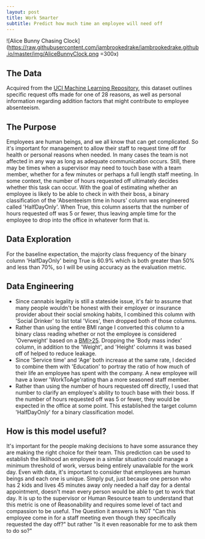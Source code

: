 ```yaml
---
layout: post
title: Work Smarter
subtitle: Predict how much time an employee will need off
---
```

![Alice Bunny Chasing Clock](https://raw.githubusercontent.com/iambrookedrake/iambrookedrake.github.io/master/img/AliceBunnyClock.png =300x)

## The Data
Acquired from the [UCI Machine Learning Repository](https://archive.ics.uci.edu/ml/datasets/Absenteeism+at+work), this dataset outlines specific request offs made for one of 28 reasons, as well as personal information regarding addition factors that might contribute to employee absenteeism.
## The Purpose
Employees are human beings, and we all know that can get complicated. So it's important for management to allow their staff to request time off for health or personal reasons when needed. In many cases the team is not affected in any way as long as adequate communication occurs. Still, there may be times when a supervisor may need to touch base with a team member, whether for a few minutes or perhaps a full length staff meeting. In some context, the number of hours requested off ultimately decides whether this task can occur. With the goal of estimating whether an employee is likely to be able to check in with their boss, a binary classification of the 'Absenteeism time in hours' column was engineered called 'HalfDayOnly'. When True, this column asserts that the number of hours requested off was 5 or fewer, thus leaving ample time for the employee to drop into the office in whatever form that is.

## Data Exploration
For the baseline expectation, the majority class frequency of the binary column 'HalfDayOnly' being True is 60.9% which is both greater than 50% and less than 70%, so I will be using accuracy as the evaluation metric.

## Data Engineering

* Since cannabis legality is still a stateside issue, it's fair to assume that many people wouldn't be honest with their employer or insurance provider about their social smoking habits, I combined this column with 'Social Drinker' to list total 'Vices', then dropped both of those columns.
* Rather than using the entire BMI range I converted this column to a binary class reading whether or not the employee is considered 'Overweight' based on a [BMI>25](https://www.nhlbi.nih.gov/health/educational/lose_wt/BMI/bmicalc.htm). Dropping the 'Body mass index' column, in addition to the 'Weight', and 'Height' columns it was based off of helped to reduce leakage.
* Since 'Service time' and 'Age' both increase at the same rate, I decided to combine them with 'Education' to portray the ratio of how much of their life an employee has spent with the company. A new employee will have a lower 'WorkToAge'rating than a more seasoned staff member.
* Rather than using the number of hours requested off directly, I used that number to clarify an employee's ability to touch base with their boss. If the number of hours requested off was 5 or fewer, they would be expected in the office at some point. This established the target column 'HalfDayOnly' for a binary classification model.


## How is this model useful?
It's important for the people making decisions to have some assurance they are making the right choice for their team. This prediction can be used to establish the liklihood an employee in a similar situation could manage a minimum threshold of work, versus being entirely unavailable for the work day. Even with data, it's important to consider that employees are human beings and each one is unique. Simply put, just because one person who has 2 kids and lives 45 minutes away only needed a half day for a dental appointment, doesn't mean every person would be able to get to work that day. It is up to the supervisor or Human Resource team to understand that this metric is one of Reasonability and requires some level of tact and compassion to be useful. The Question it answers is NOT "Can this employee come in for a staff meeting even though they specifically requested the day off?" but rather "Is it even reasonable for me to ask them to do so?"




